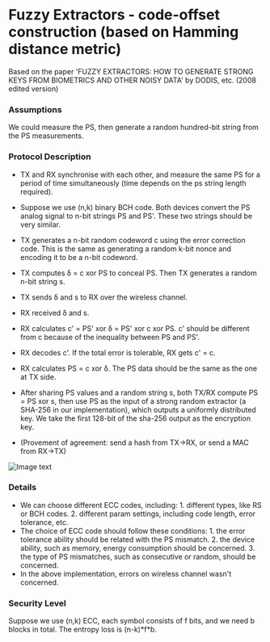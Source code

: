 # Fuzzy Extractors - code-offset construction (based on Hamming distance metric)

Based on the paper 'FUZZY EXTRACTORS: HOW TO GENERATE STRONG KEYS FROM BIOMETRICS AND OTHER NOISY DATA' by DODIS, etc. (2008 edited version)

### Assumptions
We could measure the PS, then generate a random hundred-bit string from the PS measurements.

### Protocol Description

- TX and RX synchronise with each other, and measure the same PS for a period of time simultaneously (time depends on the ps string length required).
- Suppose we use (n,k) binary BCH code. Both devices convert the PS analog signal to n-bit strings PS and PS'. These two strings should be very similar. 
- TX generates a n-bit random codeword c using the error correction code. This is the same as generating a random k-bit nonce and encoding it to be a n-bit codeword. 
- TX computes δ = c xor PS to conceal PS. Then TX generates a random n-bit string s. 
- TX sends δ and s to RX over the wireless channel.
- RX received δ and s. 
- RX calculates c' = PS' xor δ = PS' xor c xor PS. c' should be different from c because of the inequality between PS and PS'.
- RX decodes c'. If the total error is tolerable, RX gets c' = c.
- RX calculates PS = c xor δ. The PS data should be the same as the one at TX side.
- After sharing PS values and a random string s, both TX/RX compute PS = PS xor s, then use PS as the input of a strong random extractor (a SHA-256 in our implementation), which outputs a uniformly distributed key. We take the first 128-bit of the sha-256 output as the encryption key.


- (Provement of agreement: send a hash from TX->RX, or send a MAC from RX->TX)

![Image text](https://github.com/MrZMN/Implementation-of-PS-based-key-distribution-methods/blob/master/images/Code-offset%20fuzzy%20extractor.png)

### Details

- We can choose different ECC codes, including: 1. different types, like RS or BCH codes. 2. different param settings, including code length, error tolerance, etc. 
- The choice of ECC code should follow these conditions: 1. the error tolerance ability should be related with the PS mismatch. 2. the device ability, such as memory, energy consumption should be concerned. 3. the type of PS mismatches, such as consecutive or random, should be concerned.
- In the above implementation, errors on wireless channel wasn't concerned.

### Security Level

Suppose we use (n,k) ECC, each symbol consists of f bits, and we need b blocks in total. The entropy loss is (n-k)\*f\*b. 
